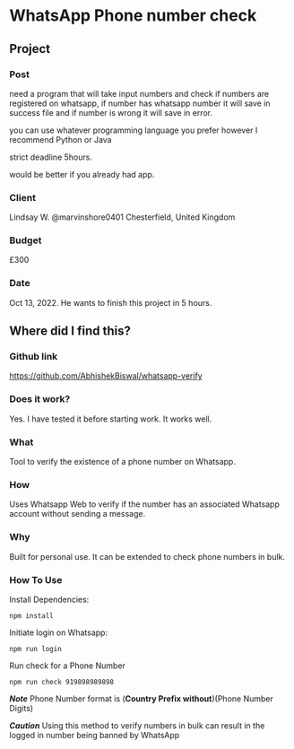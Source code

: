 # WhatsApp Phone number check

## Project

### Post
need a program that will take input numbers and check if numbers are registered on whatsapp, if number has whatsapp number it will save in success file and if number is wrong it will save in error.

you can use whatever programming language you prefer however I recommend Python or Java

strict deadline 5hours.

would be better if you already had app.

### Client
Lindsay W.
@marvinshore0401
Chesterfield, United Kingdom

### Budget
£300

### Date
Oct 13, 2022.
He wants to finish this project in 5 hours.

## Where did I find this?

### Github link
https://github.com/AbhishekBiswal/whatsapp-verify

### Does it work?
Yes.
I have tested it before starting work.
It works well.

### What

Tool to verify the existence of a phone number on Whatsapp.

### How

Uses Whatsapp Web to verify if the number has an associated Whatsapp account without sending a message.

### Why

Built for personal use. It can be extended to check phone numbers in bulk.

### How To Use

Install Dependencies:

```
npm install
```

Initiate login on Whatsapp:

```
npm run login
```

Run check for a Phone Number

```
npm run check 919898989898
```

***Note*** Phone Number format is (**Country Prefix without**)(Phone Number Digits)

***Caution*** Using this method to verify numbers in bulk can result in the logged in number being banned by WhatsApp
